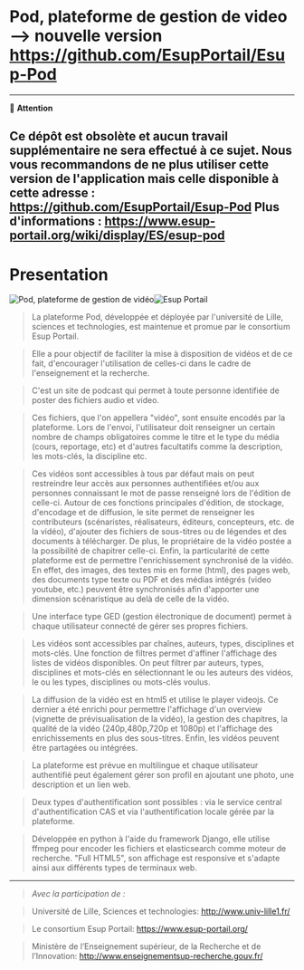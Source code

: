 # Pod, plateforme de gestion de video --> nouvelle version https://github.com/EsupPortail/Esup-Pod

---
📌 **Attention**

Ce dépôt est obsolète et aucun travail supplémentaire ne sera effectué à ce sujet.
Nous vous recommandons de ne plus utiliser cette version de l'application mais celle disponible à cette adresse : https://github.com/EsupPortail/Esup-Pod
Plus d'informations : https://www.esup-portail.org/wiki/display/ES/esup-pod 
--

# Presentation

![Pod, plateforme de gestion de vidéo](http://pod.univ-lille1.fr/static/images/share.png "Pod, plateforme de gestion de vidéo")![Esup Portail](https://www.esup-portail.org/sites/esup-portail.org/files/logo-esup%2Baccroche_2.png "Esup Portail")

> La plateforme Pod, développée et déployée par l'université de Lille, sciences et technologies, est maintenue et promue par le consortium Esup Portail.

> Elle a pour objectif de faciliter la mise à disposition de vidéos et de ce fait, d'encourager l'utilisation de celles-ci dans le cadre de l'enseignement et la recherche.

> C'est un site de podcast qui permet à toute personne identifiée de poster des fichiers audio et video.

> Ces fichiers, que l'on appellera "vidéo", sont ensuite encodés par la plateforme. Lors de l'envoi, l'utilisateur doit renseigner un certain nombre de champs obligatoires comme le titre et le type du média (cours, reportage, etc) et d'autres facultatifs comme la description, les mots-clés, la discipline etc.

> Ces vidéos sont accessibles à tous par défaut mais on peut restreindre leur accès aux personnes authentifiées et/ou aux personnes connaissant le mot de passe renseigné lors de l'édition de celle-ci. Autour de ces fonctions principales d'édition, de stockage, d'encodage et de diffusion, le site permet de renseigner les contributeurs (scénaristes, réalisateurs, éditeurs, concepteurs, etc. de la vidéo), d'ajouter des fichiers de sous-titres ou de légendes et des documents à télécharger. De plus, le propriétaire de la vidéo postée a la possibilité de chapitrer celle-ci. Enfin, la particularité de cette plateforme est de permettre l'enrichissement synchronisé de la vidéo. En effet, des images, des textes mis en forme (html), des pages web, des documents type texte ou PDF et des médias intégrés (video youtube, etc.) peuvent être synchronisés afin d'apporter une dimension scénaristique au delà de celle de la vidéo.

> Une interface type GED (gestion électronique de document) permet à chaque utilisateur connecté de gérer ses propres fichiers.

> Les vidéos sont accessibles par chaînes, auteurs, types, disciplines et mots-clés. Une fonction de filtres permet d'affiner l'affichage des listes de vidéos disponibles. On peut filtrer par auteurs, types, disciplines et mots-clés en sélectionnant le ou les auteurs des vidéos, le ou les types, disciplines ou mots-clés voulus.

> La diffusion de la vidéo est en html5 et utilise le player videojs. Ce dernier a été enrichi pour permettre l'affichage d'un overview (vignette de prévisualisation de la vidéo), la gestion des chapitres, la qualité de la vidéo (240p,480p,720p et 1080p) et l'affichage des enrichissements en plus des sous-titres. Enfin, les vidéos peuvent être partagées ou intégrées.

> La plateforme est prévue en multilingue et chaque utilisateur authentifié peut également gérer son profil en ajoutant une photo, une description et un lien web.

> Deux types d'authentification sont possibles : via le service central d'authentification CAS et via l'authentification locale gérée par la plateforme.

> Développée en python à l'aide du framework Django, elle utilise ffmpeg pour encoder les fichiers et elasticsearch comme moteur de recherche. "Full HTML5", son affichage est responsive et s'adapte ainsi aux différents types de terminaux web.

-------------------------

> *Avec la participation de :*

> Université de Lille, Sciences et technologies: http://www.univ-lille1.fr/

> Le consortium Esup Portail: https://www.esup-portail.org/

> Ministère de lʼEnseignement supérieur, de la Recherche et de lʼInnovation: http://www.enseignementsup-recherche.gouv.fr/
